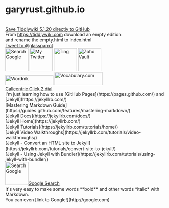 # garyrust.github.io
<br>
<html>
  <a href="https://kookma.github.io/TW5-GitHub-Saver/" target="_blank">Save Tiddlywiki 5.1.20 directly to GitHub</a>
</html> <br>
From 
<html>
  <a href="https://tiddlywiki.com" target="_blank">https://tiddlywiki.com</a>
</html> 
  download an empty edition <br>
and rename the empty.html to index.html <br>
<html><a href="https://twitter.com/intent/tweet?screen_name=glassparrot&ref_src=twsrc%5Etfw" class="twitter-mention-button" data-show-count="false">Tweet to @glassparrot</a><script async src="https://platform.twitter.com/widgets.js" charset="utf-8"></script></html> <br>
<html><a href="https://www.google.com/" target="_blank"><img title="Search Google"
style="border: 0px solid ; width: 72px; height: 72px;"
alt="Search Google"
src="http://icons.iconarchive.com/icons/papirus-team/papirus-apps/72/google-icon.png"></a></html>
<html><a href="https://twitter.com/glassparrot" target="_blank"><img title="My Twitter"
style="border: 0px solid ; width: 72px; height: 72px;"
alt="My Twitter"
src="http://icons.iconarchive.com/icons/limav/flat-gradient-social/72/Twitter-icon.png"></a></html>
<html><a href="https://ting.com/account" target="_blank"><img title="Ting"
style="border: 0px solid ; width: 72px; height: 72px;"
alt="Ting"
src="https://www.richmondsavers.com/wp-content/uploads/2017/06/ting-social-logo.png"></a></html>
<html><a href="https://vault.zoho.com/" target="_blank"><img title="Zoho Vault"
style="border: 0px solid ; width: 72px; height: 72px;"
alt="Zoho Vault"
src="https://bit.ly/3e3h8zZ"></a></html><br> 
<html><a href="https://www.wordnik.com/about" target="_blank"><img title="Wordnik"
style="border: 0px solid ; width: 150px; height: 30px;"
alt="Wordnik"
src="https://www.wordnik.com/img/wordnik-logo-300px.png"></a></html> 
<html><a href="https://www.vocabulary.com/dictionary/" target="_blank"><img title="Vocabulary.com"
style="border: 0px solid ; width: 150px; height: 40px;"
alt="Vocabulary.com"
src="https://www.nwaea.org/media/cms/Screen_Shot_20141023_at_1_CA5F8D648ABBD.png"></a></html> <br>
<html><a href="https://my.callcentric.com/c2d/" target="_blank">Callcentric Click 2 dial</a></html> <br>
I'm just learning how to use [GitHub Pages](https://pages.github.com/) and [Jekyll](https://jekyllrb.com/) <br>
[Mastering Markdown Guide](https://guides.github.com/features/mastering-markdown/) <br>
[Jekyll Docs](https://jekyllrb.com/docs/) <br>
[Jekyll Home](https://jekyllrb.com/) <br>
[Jekyll Tutorials](https://jekyllrb.com/tutorials/home/) <br>
[Jekyll Video Walkthroughs](https://jekyllrb.com/tutorials/video-walkthroughs/) <br>
[Jekyll - Convert an HTML site to Jekyll](https://jekyllrb.com/tutorials/convert-site-to-jekyll/) <br>
[Jekyll - Using Jekyll with Bundler](https://jekyllrb.com/tutorials/using-jekyll-with-bundler/) <br>
<html><a href="https://www.google.com/" target="_blank"><img title="Search Google"
style="border: 0px solid ; width: 72px; height: 72px;"
alt="Search Google"
src="http://icons.iconarchive.com/icons/papirus-team/papirus-apps/72/google-icon.png">Google Search</a></html> <br>
It's very easy to make some words **bold** and other words *italic* with Markdown.<br>
You can even [link to Google!](http://google.com) <br>
